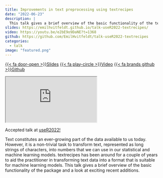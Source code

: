 ```yaml
---
title: Improvements in text preprocessing using textrecipes
date: "2022-06-23"
description: |
  This talk gives a brief overview of the basic functionality of the textrecipes package and a look at exciting recent additions.
slides: https://emilhvitfeldt.github.io/talk-useR2022-textrecipes/
video: https://youtu.be/e2bE9o9DaNE?t=1368
github: https://github.com/EmilHvitfeldt/talk-useR2022-textrecipes
categories:
  - talk
image: "featured.png"
---
```






<a href="https://emilhvitfeldt.github.io/talk-useR2022-textrecipes/" class="listing-slides btn-links">{{< fa door-open >}}Slides<a>
<a href="https://youtu.be/e2bE9o9DaNE?t=1368" class="listing-video btn-links">{{< fa play-circle >}}Video<a>
<a href="https://github.com/EmilHvitfeldt/talk-useR2022-textrecipes" class="listing-github btn-links">{{< fa brands github >}}Github<a>
      
<iframe class="slide-deck" src="https://emilhvitfeldt.github.io/talk-useR2022-textrecipes/"></iframe>

Accepted talk at [useR2022!](https://user2022.r-project.org/)

Text constitutes an ever-growing part of the data available to us today. However, it is a non-trivial task to transform text, represented as long strings of characters, into numbers that we can use in our statistical and machine learning models. textrecipes has been around for a couple of years to aid the practitioner in transforming text data into a format that is suitable for machine learning models. This talk gives a brief overview of the basic functionality of the package and a look at exciting recent additions.
